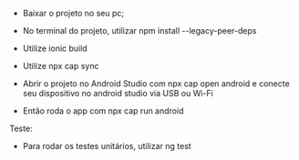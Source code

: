 - Baixar o projeto no seu pc;

- No terminal do projeto, utilizar npm install --legacy-peer-deps

- Utilize ionic build

- Utilize npx cap sync

- Abrir o projeto no Android Studio com npx cap open android e conecte seu dispositivo no android studio via USB ou Wi-Fi

- Então roda o app com npx cap run android

Teste:
- Para rodar os testes unitários, utilizar ng test
